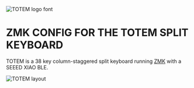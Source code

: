 <picture>
  <source media="(prefers-color-scheme: dark)" srcset="/docs/images/TOTEM_logo_dark.svg">
  <source media="(prefers-color-scheme: light)" srcset="/docs/images/TOTEM_logo_bright.svg">
  <img alt="TOTEM logo font" src="/docs/images/TOTEM_logo_bright.svg">
</picture>

# ZMK CONFIG FOR THE TOTEM SPLIT KEYBOARD

TOTEM is a 38 key column-staggered split keyboard running [ZMK](https://zmk.dev/) with a SEEED XIAO BLE.


![TOTEM layout](/docs/images/TOTEM_layout.svg)
